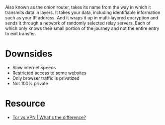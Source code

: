 Also known as the onion router, takes its name from the way in which it transmits data in layers.
It takes your data, including identifiable information such as your IP address. And it wraps it up in multi-layered 
encryption and sends it through a network of randomly selected relay servers. Each of which only knows 
their small portion of the journey and not the entire entry to exit transfer.

# Downsides
 - Slow internet speeds
 - Restricted access to some websites
 - Only browser traffic is privatized
 - Not 100% private

# Resource 
* [Tor vs VPN | What's the difference?](https://www.youtube.com/watch?v=Z5G2I18BUCg)

